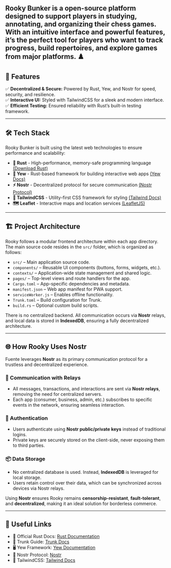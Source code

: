 Rooky Bunker is a open-source platform designed to support players in studying, annotating, and organizing their chess games. With an intuitive interface and powerful features, it’s the perfect tool for players who want to track progress, build repertoires, and explore games from major platforms. ♟️
---

## 🚀 Features

✅ **Decentralized & Secure:** Powered by Rust, Yew, and Nostr for speed, security, and resilience.  
✅ **Interactive UI:** Styled with TailwindCSS for a sleek and modern interface.
✅ **Efficient Testing:** Ensured reliability with Rust’s built-in testing framework.  

---

## 🛠 Tech Stack

Rooky Bunker is built using the latest web technologies to ensure performance and scalability:

- **🦀 Rust** - High-performance, memory-safe programming language [(Download Rust)](https://www.rust-lang.org/learn/get-started)
- **🌿 Yew** - Rust-based framework for building interactive web apps [(Yew Docs)](https://yew.rs/docs/)
- **⚡ Nostr** - Decentralized protocol for secure communication [(Nostr Protocol)](https://nostr.com/)
- **🎨 TailwindCSS** - Utility-first CSS framework for styling [(Tailwind Docs)](https://tailwindcss.com/docs)
- **🗺️ Leaflet** - Interactive maps and location services [(LeafletJS)](https://leafletjs.com/)

---

## 🏗 Project Architecture

Rooky follows a modular frontend architecture within each app directory. The main source code resides in the `src/` folder, which is organized as follows:

- `src/` – Main application source code.
- `components/` – Reusable UI components (buttons, forms, widgets, etc.).
- `contexts/` – Application-wide state management and shared logic.
- `pages/` – Top-level views and route handlers for the app.
- `Cargo.toml` – App-specific dependencies and metadata.
- `manifest.json` – Web app manifest for PWA support.
- `serviceWorker.js` – Enables offline functionality.
- `Trunk.toml` – Build configuration for Trunk.
- `build.rs` – Optional custom build scripts.

There is no centralized backend. All communication occurs via **Nostr** relays, and local data is stored in **IndexedDB**, ensuring a fully decentralized architecture.

---

## 🌐 How Rooky Uses Nostr

Fuente leverages **Nostr** as its primary communication protocol for a trustless and decentralized experience. 

### 🔗 Communication with Relays
- All messages, transactions, and interactions are sent via **Nostr relays**, removing the need for centralized servers.
- Each app (consumer, business, admin, etc.) subscribes to specific events in the network, ensuring seamless interaction.

### 🔑 Authentication
- Users authenticate using **Nostr public/private keys** instead of traditional logins.
- Private keys are securely stored on the client-side, never exposing them to third parties.

### 📦 Data Storage
- No centralized database is used. Instead, **IndexedDB** is leveraged for local storage.
- Users retain control over their data, which can be synchronized across devices via Nostr relays.

Using **Nostr** ensures Rooky remains **censorship-resistant**, **fault-tolerant**, and **decentralized**, making it an ideal solution for borderless commerce.

---

## 🔗 Useful Links

- 📜 Official Rust Docs: [Rust Documentation](https://doc.rust-lang.org/)
- 🔧 Trunk Guide: [Trunk Docs](https://trunkrs.dev/)
- 🖥️ Yew Framework: [Yew Documentation](https://yew.rs/docs/)
- 🔑 Nostr Protocol: [Nostr](https://nostr.com/)
- 🎨 TailwindCSS: [Tailwind Docs](https://tailwindcss.com/docs)